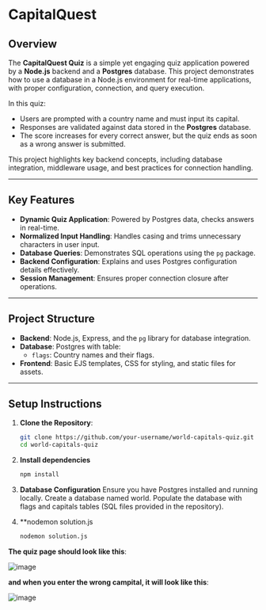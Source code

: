 # CapitalQuest

## Overview
The **CapitalQuest Quiz** is a simple yet engaging quiz application powered by a **Node.js** backend and a **Postgres** database. This project demonstrates how to use a database in a Node.js environment for real-time applications, with proper configuration, connection, and query execution.

In this quiz:
- Users are prompted with a country name and must input its capital.
- Responses are validated against data stored in the **Postgres** database.
- The score increases for every correct answer, but the quiz ends as soon as a wrong answer is submitted.

This project highlights key backend concepts, including database integration, middleware usage, and best practices for connection handling.

---

## Key Features

- **Dynamic Quiz Application**: Powered by Postgres data, checks answers in real-time.
- **Normalized Input Handling**: Handles casing and trims unnecessary characters in user input.
- **Database Queries**: Demonstrates SQL operations using the `pg` package.
- **Backend Configuration**: Explains and uses Postgres configuration details effectively.
- **Session Management**: Ensures proper connection closure after operations.

---

## Project Structure

- **Backend**: Node.js, Express, and the `pg` library for database integration.
- **Database**: Postgres with table:
  - `flags`: Country names and their flags.
- **Frontend**: Basic EJS templates, CSS for styling, and static files for assets.

---

## Setup Instructions

1. **Clone the Repository**:
   ```bash
   git clone https://github.com/your-username/world-capitals-quiz.git
   cd world-capitals-quiz
2. **Install dependencies**
   ```bash
   npm install
3. **Database Configuration**
   Ensure you have Postgres installed and running locally.
   Create a database named world.
   Populate the database with flags and capitals tables (SQL files provided in the repository).

4. **nodemon solution.js
   ```bash
   nodemon solution.js

**The quiz page should look like this**:

![image](https://github.com/user-attachments/assets/0bbe0bcc-da2c-4289-998e-74f72cfc264c)

**and when you enter the wrong campital, it will look like this**:

![image](https://github.com/user-attachments/assets/5f97d6d2-023d-4abf-a016-16c7a2a02b6e)


